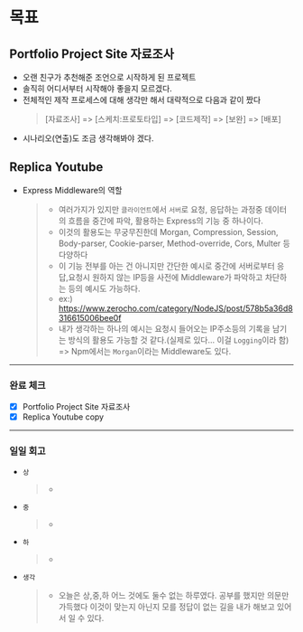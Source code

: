 # 목표

## Portfolio Project Site 자료조사

- 오랜 친구가 추천해준 조언으로 시작하게 된 프로젝트
- 솔직히 어디서부터 시작해야 좋을지 모르겠다.
- 전체적인 제작 프로세스에 대해 생각만 해서 대략적으로 다음과 같이 짰다
  > [자료조사] => [스케치:프로토타입] => [코드제작] => [보완] => [배포]
- 시나리오(연출)도 조금 생각해봐야 겠다.

## Replica Youtube

- Express Middleware의 역할
  > - 여러가지가 있지만 `클라이언트`에서 `서버`로 요청, 응답하는 과정중 데이터의 흐름을 중간에 파악, 활용하는 Express의 기능 중 하나이다.
  > - 이것의 활용도는 무궁무진한데 Morgan, Compression, Session, Body-parser, Cookie-parser, Method-override, Cors, Multer 등 다양하다
  > - 이 기능 전부를 아는 건 아니지만 간단한 예시로 중간에 서버로부터 응답,요청시 원하지 않는 IP등을 사전에 Middleware가 파악하고 차단하는 등의 예시도 가능하다.
  > - ex:) https://www.zerocho.com/category/NodeJS/post/578b5a36d8316615006bee0f
  > - 내가 생각하는 하나의 예시는 요청시 들어오는 IP주소등의 기록을 남기는 방식의 활용도 가능할 것 같다.(실제로 있다... 이걸 `Logging`이라 함) => Npm에서는 `Morgan`이라는 Middleware도 있다.

---

### 완료 체크

- [x] Portfolio Project Site 자료조사
- [x] Replica Youtube copy

---

### 일일 회고

- `상`
  > - 
- `중`
  > - 
- `하`
  > -
- `생각`
  > - 오늘은 상,중,하 어느 것에도 둘수 없는 하루였다. 공부를 했지만 의문만 가득했다 이것이 맞는지 아닌지 모를 정답이 없는 길을 내가 해보고 있어서 일 수 있다. 
